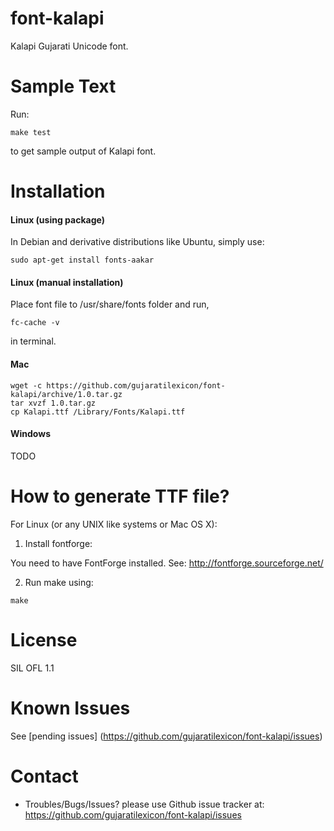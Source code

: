 font-kalapi
===========

Kalapi Gujarati Unicode font.

Sample Text
===========

Run:

```
make test
```

to get sample output of Kalapi font.

Installation
============

#### Linux (using package)
In Debian and derivative distributions like Ubuntu, simply use:

```
sudo apt-get install fonts-aakar
```

#### Linux (manual installation)

Place font file to /usr/share/fonts folder and run,

```
fc-cache -v
```

in terminal.

#### Mac
```
wget -c https://github.com/gujaratilexicon/font-kalapi/archive/1.0.tar.gz
tar xvzf 1.0.tar.gz
cp Kalapi.ttf /Library/Fonts/Kalapi.ttf
```

#### Windows
TODO

How to generate TTF file?
=========================

For Linux (or any UNIX like systems or Mac OS X):

1. Install fontforge:

You need to have FontForge installed. See: <http://fontforge.sourceforge.net/>

2. Run make using:
```
make
```

License
=======
SIL OFL 1.1

Known Issues
============
See [pending issues] (https://github.com/gujaratilexicon/font-kalapi/issues)

Contact
=======

* Troubles/Bugs/Issues? please use Github issue tracker at:
  <https://github.com/gujaratilexicon/font-kalapi/issues>
